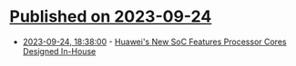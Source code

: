 # [Published on 2023-09-24](index.md)

* [2023-09-24, 18:38:00](https://mobile.slashdot.org/story/23/09/24/1835200/huaweis-new-soc-features-processor-cores-designed-in-house?utm_source=rss1.0mainlinkanon&utm_medium=feed) - [Huawei's New SoC Features Processor Cores Designed In-House](https://mobile.slashdot.org/story/23/09/24/1835200/huaweis-new-soc-features-processor-cores-designed-in-house?utm_source=rss1.0mainlinkanon&utm_medium=feed)
